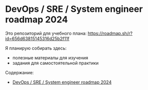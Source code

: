 # DevOps / SRE / System engineer roadmap 2024

Это репозиторий для учебного плана: <https://roadmap.sh/r?id=656d63815145316d25b2f11f>

Я планирую собирать здесь:

* полезные материалы для изучения
* задания для самостоятельной практики

Содержание:

* [DevOps / SRE / System engineer roadmap 2024](#devops--sre--system-engineer-roadmap-2024)
